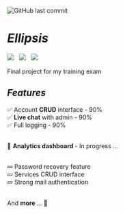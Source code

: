 ![GitHub last commit](https://img.shields.io/github/last-commit/Vazn/Ellipsis?style=for-the-badge)


# ***Ellipsis***

<img src="https://img.shields.io/badge/JavaScript-F7DF1E?style=for-the-badge&logo=javascript&logoColor=black">&nbsp;&nbsp;&nbsp;<img src="https://img.shields.io/badge/PHP-777BB4?style=for-the-badge&logo=php&logoColor=white">&nbsp;&nbsp;&nbsp;<img src="https://img.shields.io/badge/SQL%20By-SQL-blue?style=for-the-badge">


Final project for my training exam

## ***Features***

✅ Account **CRUD** interface - 90% <br>
✅ **Live chat** with admin - 90% <br>
✅ Full logging - 90% <br><br>

🔄 **Analytics dashboard** - In progress ... <br><br>

💤 Password recovery feature <br>
💤 Services CRUD interface <br>
💤 Strong mail authentication <br><br>

And **more** ... 👀

